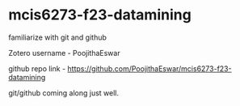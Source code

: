 # mcis6273-f23-datamining

familiarize with git and github

Zotero username -  PoojithaEswar

github repo link - <https://github.com/PoojithaEswar/mcis6273-f23-datamining>

git/github coming along just well.
